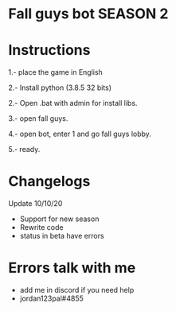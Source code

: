 # Fall guys bot SEASON 2

# Instructions

1.- place the game in English

2.- Install python (3.8.5 32 bits)

2.- Open .bat with admin for install libs.

3.- open fall guys.

4.- open bot, enter 1 and go fall guys lobby.

5.- ready.

# Changelogs
Update 10/10/20

- Support for new season
- Rewrite code
- status in beta have errors

# Errors talk with me
- add me in discord if you need help
- jordan123pal#4855

